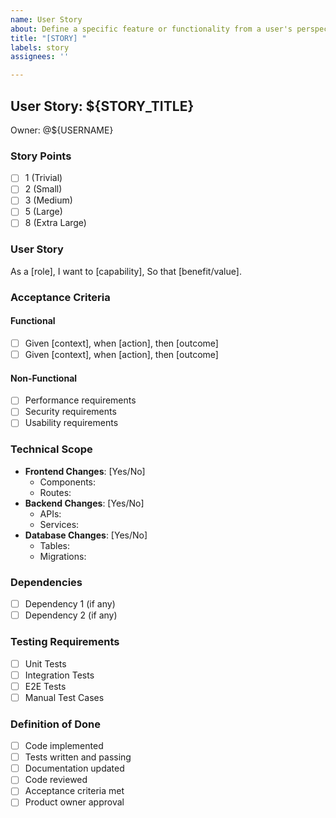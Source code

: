 ```yaml
---
name: User Story
about: Define a specific feature or functionality from a user's perspective
title: "[STORY] "
labels: story
assignees: ''

---
```


## User Story: $\{STORY_TITLE}
Owner: @$\{USERNAME}

### Story Points
- [ ] 1 (Trivial)
- [ ] 2 (Small)
- [ ] 3 (Medium)
- [ ] 5 (Large)
- [ ] 8 (Extra Large)

### User Story
As a [role],
I want to [capability],
So that [benefit/value].

### Acceptance Criteria
#### Functional
- [ ] Given [context], when [action], then [outcome]
- [ ] Given [context], when [action], then [outcome]

#### Non-Functional
- [ ] Performance requirements
- [ ] Security requirements
- [ ] Usability requirements

### Technical Scope
- **Frontend Changes**: [Yes/No]
  - Components:
  - Routes:
- **Backend Changes**: [Yes/No]
  - APIs:
  - Services:
- **Database Changes**: [Yes/No]
  - Tables:
  - Migrations:

### Dependencies
- [ ] Dependency 1 (if any)
- [ ] Dependency 2 (if any)

### Testing Requirements
- [ ] Unit Tests
- [ ] Integration Tests
- [ ] E2E Tests
- [ ] Manual Test Cases

### Definition of Done
- [ ] Code implemented
- [ ] Tests written and passing
- [ ] Documentation updated
- [ ] Code reviewed
- [ ] Acceptance criteria met
- [ ] Product owner approval
